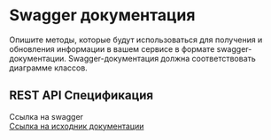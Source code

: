 # Swagger документация

Опишите методы, которые будут использоваться для получения и обновления информации в вашем сервисе в формате swagger-документации.
Swagger-документация должна соответствовать диаграмме классов.

## REST API Спецификация

<api-doc openapi-path="../api/museum.yaml"/>

Ссылка на swagger
<seealso>
    <category ref="docs">        
        <a href="https://app.swaggerhub.com/apis/SynaxIntelligence/Musemium/1.0.0">Ссылка на исходник документации</a>        
    </category>
</seealso>